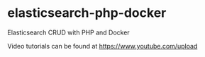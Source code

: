 # elasticsearch-php-docker
Elasticsearch CRUD with PHP and Docker


Video tutorials can be found at https://www.youtube.com/upload
